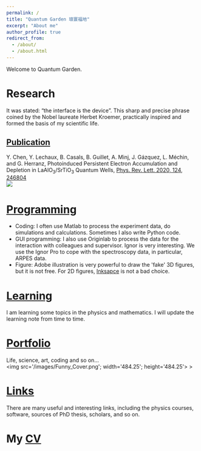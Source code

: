 ```yaml
---
permalink: /
title: "Quantum Garden 琅寰福地"
excerpt: "About me"
author_profile: true
redirect_from:
  - /about/
  - /about.html
---
```

Welcome to Quantum Garden.

Research
======

It was stated: “the interface is the device”. This sharp and precise phrase coined by the Nobel laureate Herbet Kroemer, practically inspired and formed the basis of my scientific life.

[Publication](https://doctoryuchen.github.io/publications/)
------

Y. Chen, Y. Lechaux, B. Casals, B. Guillet, A. Minj, J. Gázquez, L. Méchin, and G. Herranz, Photoinduced Persistent Electron Accumulation and Depletion in LaAlO<sub>3</sub>/SrTiO<sub>3</sub> Quantum Wells, [Phys. Rev. Lett. 2020, 124, 246804](https://doi.org/10.1103/PhysRevLett.124.246804)
<br/><img src='https://journals.aps.org/prl/article/10.1103/PhysRevLett.124.246804/figures/3/medium'>


[Programming](https://doctoryuchen.github.io/coding/)
======
* Coding: I often use Matlab to process the experiment data, do simulations and calculations. Sometimes I also write Python code.
* GUI programming: I also use Originlab to process the data for the interaction with colleagues and supervisor. Ignor is very interesting. We use the Ignor Pro to cope with the spectroscopy data, in particular, ARPES data.
* Figure: Adobe illustration is very powerful to draw the 'fake' 3D figures, but it is not free. For 2D figures, [Inksapce](http://tavmjong.free.fr/INKSCAPE/MANUAL_v16/html/index.html) is not a bad choice.

[Learning](https://doctoryuchen.github.io/learning/)
======
I am learning some topics in the physics and mathematics. I will update the learning note from time to time.


[Portfolio](https://doctoryuchen.github.io/portfolio/)
======
Life, science, art, coding and so on...
<br> <img src='/images/Funny_Cover.png';
width='484.25';
height='484.25'> >

[Links](https://doctoryuchen.github.io/links/)
======
There are many useful and interesting links, including the physics courses, software, sources of PhD thesis, scholars, and so on.

My [CV](https://doctoryuchen.github.io/cv/)
======
